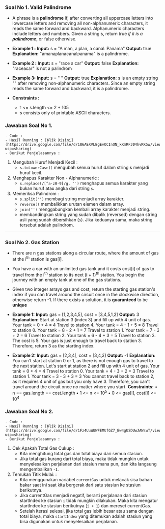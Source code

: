 ### Soal No 1. Valid Palindrome 

- A phrase is a **palindrome** if, after converting all uppercase letters into lowercase letters and removing all non-alphanumeric characters, it reads the same forward and backward. Alphanumeric characters include letters and numbers.
Given a string s, return true *if it is a **palindrome***, or false otherwise.

- **Example 1 :**
    **Input:** s = "A man, a plan, a canal: Panama"
    **Output:** true
    **Explanation:** "amanaplanacanalpanama" is a palindrome.

- **Example 2 :** 
    **Input:** s = "race a car"
    **Output:** false
    **Explanation:** "raceacar" is not a palindrom

- **Example 3:**
    **Input:** s = " "
    **Output:** true
    **Explanation:** s is an empty string "" after removing non-alphanumeric characters.
    Since an empty string reads the same forward and backward, it is a palindrome.

- **Constraints :**
    - 1 <= s.length <= 2 * 105
    - s consists only of printable ASCII characters.

### Jawaban Soal No 1.
    - Code : 
    - Hasil Running : [Klik Disini](https://drive.google.com/file/d/186AEXVLBgEvOCInQN_kKmRF304hvKK5w/view?usp=sharing) 
    - Berikut Penjelasannya :
   1. Mengubah Huruf Menjadi Kecil :
        -  `s.toLowerCase()` mengubah semua huruf dalam string s menjadi huruf kecil.
   2. Menghapus Karakter Non - Alphanumeric :
        - `s.replace(/[^a-z0-9]/g, '')` menghapus semua karakter yang bukan huruf atau angka dari string `s`.
   3. Memeriksa Palindrom :
        - `s.split('')` membagi string menjadi array karakter.
        - `reverse()` membalikkan urutan elemen dalam array.
        - `join('')` menggabungkan kembali array karakter menjadi string.
        - membandingkan string yang sudah dibalik (reversed) dengan string asli yang sudah dibersihkan (`s`). Jika keduanya sama, maka string tersebut adalah palindrom.
----------------------------------------



### Soal No 2. Gas Station
- There are n gas stations along a circular route, where the amount of gas at the i<sup>th</sup> station is gas[i].
- You have a car with an unlimited gas tank and it costs cost[i] of gas to travel from the i<sup>th</sup> station to its 
next (i + 1)<sup>th</sup> station. You begin the journey with an empty tank at one of the gas stations.
- Given two integer arrays gas and cost, return the starting gas station's index if you can travel around  the circuit once in the clockwise direction, otherwise return -1. If there exists a solution, it is **guaranteed** to be **unique**
  
- **Example 1:**
    **Input:** gas = [1,2,3,4,5], cost = [3,4,5,1,2]
    **Output:** 3
    **Explanation:**
    Start at station 3 (index 3) and fill up with 4 unit of gas. Your tank = 0 + 4 = 4
    Travel to station 4. Your tank = 4 - 1 + 5 = 8
    Travel to station 0. Your tank = 8 - 2 + 1 = 7
    Travel to station 1. Your tank = 7 - 3 + 2 = 6
    Travel to station 2. Your tank = 6 - 4 + 3 = 5
    Travel to station 3. The cost is 5. Your gas is just enough to travel back to station 3.
    Therefore, return 3 as the starting index.

- **Example 2:**
    **Input:** gas = [2,3,4], cost = [3,4,3]
    **Output:** -1
    **Explanation:**
    You can't start at station 0 or 1, as there is not enough gas to travel to the next station.
    Let's start at station 2 and fill up with 4 unit of gas. Your tank = 0 + 4 = 4
    Travel to station 0. Your tank = 4 - 3 + 2 = 3
    Travel to station 1. Your tank = 3 - 3 + 3 = 3
    You cannot travel back to station 2, as it requires 4 unit of gas but you only have 3.
    Therefore, you can't travel around the circuit once no matter where you start.
    **Constraints:**
    • n == gas.length == cost.length
    • 1 <= n <= 10<sup>5</sup>
    • 0 <= gas[i], cost[i] <= 10<sup>4</sup>

### Jawaban Soal No 2.
    - Code : 
    - Hasil Running : [Klik Disini](https://drive.google.com/file/d/1Fz4UuWUWFEMUfGZ7_Ew4gUSDUwJAWswT/view?usp=sharing) 
    - Berikut Penjelasannya :
   1. Cek Apakah Total Gas Cukup :
        -  Kita menghitung total gas dan total biaya dari semua stasiun.
        -  Jika total gas kurang dari total biaya, maka tidak mungkin untuk menyelesaikan perjalanan dari stasiun mana pun, dan kita langsung mengembalikan `-1`.
   2. Temukan Titik Mulai: :
        - Kita menggunakan variabel `currentGas` untuk melacak sisa bahan bakar saat ini saat kita bergerak dari satu stasiun ke stasiun berikutnya.
        - Jika currentGas menjadi negatif, berarti perjalanan dari stasiun startIndex ke stasiun `i` tidak mungkin dilakukan. Maka kita mengatur startIndex ke stasiun berikutnya (`i + 1`) dan mereset currentGas.
        - Setelah iterasi selesai, jika total gas lebih besar atau sama dengan total biaya, maka `startIndex` yang ditemukan adalah stasiun yang bisa digunakan untuk menyelesaikan perjalanan.
